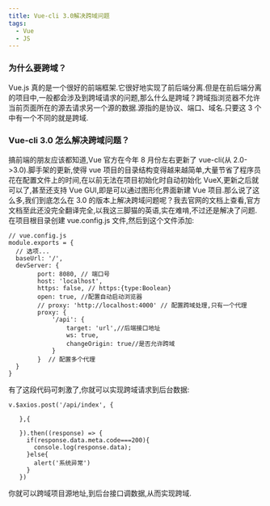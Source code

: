 ```yaml
---
title: Vue-cli 3.0解决跨域问题
tags:
  - Vue
  - JS
---
```


### 为什么要跨域？

Vue.js 真的是一个很好的前端框架.它很好地实现了前后端分离.但是在前后端分离的项目中,一般都会涉及到跨域请求的问题,那么什么是跨域？跨域指浏览器不允许当前页面所在的源去请求另一个源的数据.源指的是协议、端口、域名.只要这 3 个中有一个不同的就是跨域. <!-- more -->

### Vue-cli 3.0 怎么解决跨域问题？

搞前端的朋友应该都知道,Vue 官方在今年 8 月份左右更新了 vue-cli(从 2.0->3.0).脚手架的更新,使得 vue 项目的目录结构变得越来越简单,大量节省了程序员花在配置文件上的时间,在以前无法在项目初始化时自动初始化 VueX,更新之后就可以了,甚至还支持 Vue GUI,即是可以通过图形化界面新建 Vue 项目.那么说了这么多,我们到底怎么在 3.0 的版本上解决跨域问题呢？我去官网的文档上查看,官方文档至此还没完全翻译完全,以我这三脚猫的英语,实在难啃,不过还是解决了问题.
在项目根目录创建 vue.config.js 文件,然后到这个文件添加:

```JS
// vue.config.js
module.exports = {
  // 选项...
  baseUrl: '/',
  devServer: {
        port: 8080, // 端口号
        host: 'localhost',
        https: false, // https:{type:Boolean}
        open: true, //配置自动启动浏览器
        // proxy: 'http://localhost:4000' // 配置跨域处理,只有一个代理
        proxy: {
            '/api': {
                target: 'url',//后端接口地址
                ws: true,
                changeOrigin: true//是否允许跨域
            }
        }  // 配置多个代理
  }
}
```

有了这段代码可刺激了,你就可以实现跨域请求到后台数据:

```JS
v.$axios.post('/api/index', {

   },{

   }).then((response) => {
     if(response.data.meta.code===200){
       console.log(response.data);
     }else{
       alert('系统异常')
     }
   })
```

你就可以跨域项目源地址,到后台接口调数据,从而实现跨域.
